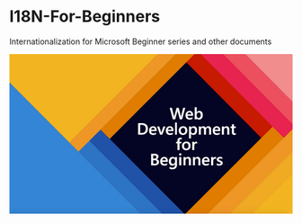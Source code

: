 # I18N-For-Beginners
Internationalization for Microsoft Beginner series and other documents


![WebDev](./images/webdev.png)

